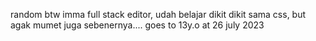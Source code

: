 random
btw imma full stack editor, udah belajar dikit dikit sama css, but agak mumet juga sebenernya....
goes to 13y.o at 26 july 2023
